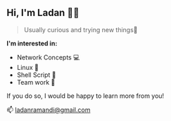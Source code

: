 ## Hi, I'm Ladan 🙋‍♀️
> Usually curious and trying new things🔭

**I'm interested in:**
- Network Concepts 💻
- Linux 🐧
- Shell Script 📜
- Team work 👯

If you do so, I would be happy to learn more from you!

📫 ladanramandi@gmail.com 
